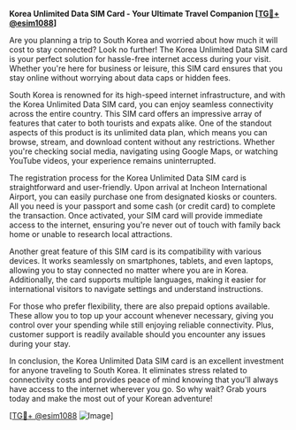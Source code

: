 **Korea Unlimited Data SIM Card - Your Ultimate Travel Companion [[TG💪+ @esim1088](https://t.me/s/esim1088)]**

Are you planning a trip to South Korea and worried about how much it will cost to stay connected? Look no further! The Korea Unlimited Data SIM card is your perfect solution for hassle-free internet access during your visit. Whether you're here for business or leisure, this SIM card ensures that you stay online without worrying about data caps or hidden fees.

South Korea is renowned for its high-speed internet infrastructure, and with the Korea Unlimited Data SIM card, you can enjoy seamless connectivity across the entire country. This SIM card offers an impressive array of features that cater to both tourists and expats alike. One of the standout aspects of this product is its unlimited data plan, which means you can browse, stream, and download content without any restrictions. Whether you're checking social media, navigating using Google Maps, or watching YouTube videos, your experience remains uninterrupted.

The registration process for the Korea Unlimited Data SIM card is straightforward and user-friendly. Upon arrival at Incheon International Airport, you can easily purchase one from designated kiosks or counters. All you need is your passport and some cash (or credit card) to complete the transaction. Once activated, your SIM card will provide immediate access to the internet, ensuring you're never out of touch with family back home or unable to research local attractions.

Another great feature of this SIM card is its compatibility with various devices. It works seamlessly on smartphones, tablets, and even laptops, allowing you to stay connected no matter where you are in Korea. Additionally, the card supports multiple languages, making it easier for international visitors to navigate settings and understand instructions.

For those who prefer flexibility, there are also prepaid options available. These allow you to top up your account whenever necessary, giving you control over your spending while still enjoying reliable connectivity. Plus, customer support is readily available should you encounter any issues during your stay.

In conclusion, the Korea Unlimited Data SIM card is an excellent investment for anyone traveling to South Korea. It eliminates stress related to connectivity costs and provides peace of mind knowing that you'll always have access to the internet wherever you go. So why wait? Grab yours today and make the most out of your Korean adventure!

[[TG💪+ @esim1088](https://t.me/s/esim1088) ![Image](https://i.postimg.cc/Y0z9fWf4/image.png)]